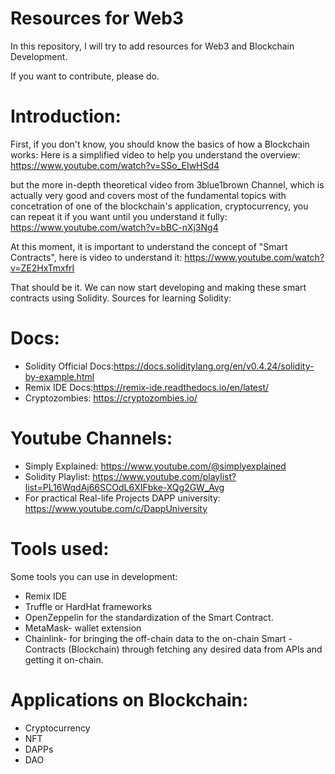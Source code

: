 
# Resources for Web3
In this repository, I will try to add resources for Web3 and Blockchain Development.

If you want to contribute, please do.
# Introduction:
 First, if you don't know, you should know the basics of how a Blockchain works: 
Here is a simplified video to help you understand the overview:
https://www.youtube.com/watch?v=SSo_EIwHSd4

but the more in-depth theoretical video from 3blue1brown Channel, which is actually very good and covers most of the fundamental topics with concetration of one of the blockchain's application, cryptocurrency, you can repeat it if you want until you understand it fully:
https://www.youtube.com/watch?v=bBC-nXj3Ng4

At this moment, it is important to understand the concept of "Smart Contracts", here is video to understand it:
https://www.youtube.com/watch?v=ZE2HxTmxfrI

That should be it. We can now start developing and making these smart contracts using Solidity.
Sources for learning Solidity:


# Docs:
- Solidity Official Docs:https://docs.soliditylang.org/en/v0.4.24/solidity-by-example.html
- Remix IDE Docs:https://remix-ide.readthedocs.io/en/latest/
- Cryptozombies: https://cryptozombies.io/



# Youtube Channels:
- Simply Explained: https://www.youtube.com/@simplyexplained
- Solidity Playlist: https://www.youtube.com/playlist?list=PL16WqdAj66SCOdL6XIFbke-XQg2GW_Avg
- For practical Real-life Projects DAPP university: https://www.youtube.com/c/DappUniversity


# Tools used:


Some tools you can use in development:
- Remix IDE 
- Truffle or HardHat frameworks
- OpenZeppelin for the standardization of the Smart Contract.
- MetaMask- wallet extension
- Chainlink- for bringing the off-chain data to the on-chain Smart - Contracts (Blockchain) through fetching any desired data from   APIs and getting it on-chain.


# Applications on Blockchain:
- Cryptocurrency
- NFT
- DAPPs
- DAO




